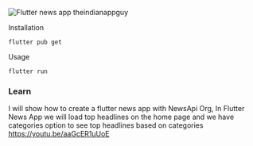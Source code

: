 ![Flutter news app theindianappguy](https://user-images.githubusercontent.com/55942632/81510826-7fccd680-9332-11ea-9e67-ad6268aadf35.png)


Installation

```
flutter pub get
```
Usage 

```
flutter run
```

### Learn

I will show how to create a flutter news app with NewsApi Org, In Flutter News App we will load top headlines on the home page and we have categories option to see top headlines based on categories https://youtu.be/aaGcER1uUoE 


